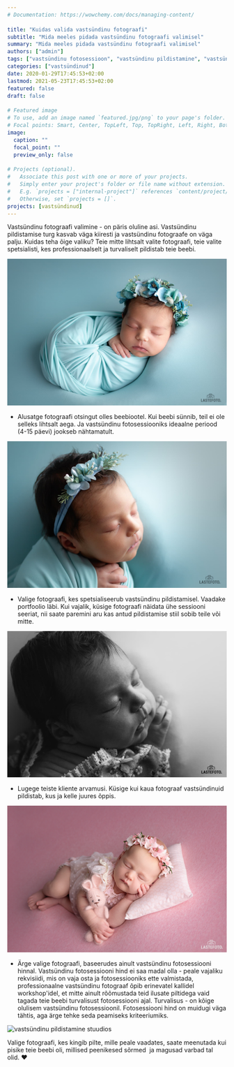 ```yaml
---
# Documentation: https://wowchemy.com/docs/managing-content/

title: "Kuidas valida vastsündinu fotograafi"
subtitle: "Mida meeles pidada vastsündinu fotograafi valimisel"
summary: "Mida meeles pidada vastsündinu fotograafi valimisel"
authors: ["admin"]
tags: ["vastsündinu fotosessioon", "vastsündinu pildistamine", "vastsündinu pildistamine stuudios"]
categories: ["vastsündinud"]
date: 2020-01-29T17:45:53+02:00
lastmod: 2021-05-23T17:45:53+02:00
featured: false
draft: false

# Featured image
# To use, add an image named `featured.jpg/png` to your page's folder.
# Focal points: Smart, Center, TopLeft, Top, TopRight, Left, Right, BottomLeft, Bottom, BottomRight.
image:
  caption: ""
  focal_point: ""
  preview_only: false

# Projects (optional).
#   Associate this post with one or more of your projects.
#   Simply enter your project's folder or file name without extension.
#   E.g. `projects = ["internal-project"]` references `content/project/deep-learning/index.md`.
#   Otherwise, set `projects = []`.
projects: [vastsündinud]
---
```

Vastsündinu fotograafi valimine - on päris oluline asi. Vastsündinu pildistamise turg kasvab väga kiiresti ja vastsündinu fotograafe on väga palju. Kuidas teha õige valiku?
Teie mitte lihtsalt valite fotograafi, teie valite spetsialisti, kes professionaalselt ja turvaliselt pildistab teie beebi.

![vastsündinu pildistamine](./vastsundinu-fotograaf-1.jpg)

* Alusatge fotograafi otsingut olles beebiootel. Kui beebi sünnib, teil ei ole selleks lihtsalt aega. Ja vastsündinu fotosessiooniks ideaalne periood (4-15 päevi) jookseb nähtamatult.

![vastsündinu fotosessioon](./vastsundinu-fotograaf-2.jpg)

* Valige fotograafi, kes spetsialiseerub vastsündinu pildistamisel. Vaadake portfoolio läbi. Kui vajalik, küsige fotograafi näidata ühe sessiooni seeriat, nii saate paremini aru kas antud pildistamise stiil sobib teile või mitte.

![vastsündinu pildistamine Tallinnas](./vastsundinu-fotograaf-3.jpg)

* Lugege teiste kliente arvamusi. Küsige kui kaua fotograaf vastsündinuid pildistab, kus ja kelle juures õppis.

![vastsündinu fotosessioon stuudios Tallinnas](./vastsundinu-fotograaf-4.jpg)

* Ärge valige fotograafi, baseerudes ainult vastsündinu fotosessiooni hinnal. Vastsündinu fotosessiooni hind ei saa madal olla - peale vajaliku rekvisiidi, mis on vaja osta ja fotosessiooniks ette valmistada, professionaalne vastsündinu fotograaf õpib erinevatel kallidel workshop'idel, et mitte ainult rõõmustada teid ilusate piltidega vaid tagada teie beebi turvalisust fotosessiooni ajal. Turvalisus - on kõige olulisem vastsündinu fotosessioonil. Fotosessiooni hind on muidugi väga tähtis, aga ärge tehke seda peamiseks kriteeriumiks.

![vastsündinu pildistamine stuudios](./vastsundinu-fotograaf-5.jpg)

Valige fotograafi, kes kingib pilte, mille peale vaadates, saate meenutada kui pisike teie beebi oli, millised peenikesed sõrmed  ja magusad varbad tal olid. ❤️